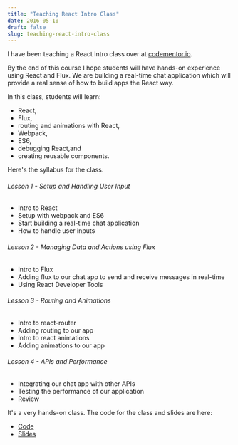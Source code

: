 ```yaml
---
title: "Teaching React Intro Class"
date: 2016-05-10
draft: false
slug: teaching-react-intro-class
---
```


I have been teaching a React Intro class over at [codementor.io](http://codementor.io/).

By the end of this course I hope students will have hands-on experience using React and Flux. We are building a real-time chat application which will provide a real sense of how to build apps the React way.

In this class, students will learn:

* React,
* Flux,
* routing and animations with React,
* Webpack,
* ES6,
* debugging React,and
* creating reusable components.

Here's the syllabus for the class.

###### Lesson 1 - Setup and Handling User Input
- Intro to React
- Setup with webpack and ES6
- Start building a real-time chat application
- How to handle user inputs

###### Lesson 2 - Managing Data and Actions using Flux
- Intro to Flux
- Adding flux to our chat app to send and receive messages in real-time
- Using React Developer Tools

###### Lesson 3 - Routing and Animations
- Intro to react-router
- Adding routing to our app
- Intro to react animations
- Adding animations to our app

###### Lesson 4 - APIs and Performance
- Integrating our chat app with other APIs
- Testing the performance of our application
- Review

It's a very hands-on class. The code for the class and slides are here:

* [Code](https://github.com/fertrig/react-intro-class)
* [Slides](https://docs.google.com/presentation/d/1ocxFGx5Q_Do8-SSs7eisDQbJI2lpSCDaOfAOrrZpSrA/edit?usp=sharing)
  